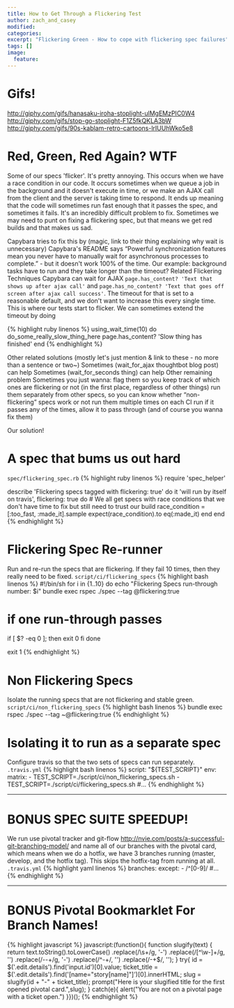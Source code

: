 ```yaml
---
title: How to Get Through a Flickering Test
author: zach_and_casey
modified:
categories:
excerpt: "Flickering Green - How to cope with flickering spec failures"
tags: []
image:
  feature:
---
```


# Gifs!
http://giphy.com/gifs/hanasaku-iroha-stoplight-ulMgEMzPIC0W4
http://giphy.com/gifs/stop-go-stoplight-F1Z5fkQKLA3bW
http://giphy.com/gifs/90s-kablam-retro-cartoons-lrIUUhWko5e8

# Red, Green, Red Again? WTF
Some of our specs 'flicker'. It's pretty annoying. This occurs when we have a race condition in our code. It occurs sometimes when we queue a job in the background and it doesn't execute in time, or we make an AJAX call from the client and the server is taking time to respond. It ends up meaning that the code will sometimes run fast enough that it passes the spec, and sometimes it fails. It's an incredibly difficult problem to fix. Sometimes we may need to punt on fixing a flickering spec, but that means we get red builds and that makes us sad.

Capybara tries to fix this by (magic, link to their thing explaining why wait is unnecessary)
Capybara's README says “Powerful synchronization features mean you never have to manually wait for asynchronous processes to complete.” - but it doesn't work 100% of the time.
Our example: background tasks have to run and they take longer than the timeout?
Related Flickering Techniques
Capybara can wait for AJAX `page.has_content? 'Text that shows up after ajax call'` and `page.has_no_content? 'Text that goes off screen after ajax call success'`.
The timeout for that is set to a reasonable default, and we don't want to increase this every single time. This is where our tests start to flicker. We can sometimes extend the timeout by doing

{% highlight ruby linenos %}
using_wait_time(10) do
  do_some_really_slow_thing_here
  page.has_content? 'Slow thing has finished'
end
{% endhighlight %}

Other related solutions (mostly let's just mention & link to these - no more than a sentence or two~)
Sometimes (wait_for_ajax thoughtbot blog post) can help
Sometimes (wait_for_seconds thing) can help
Other remaining problem
Sometimes you just wanna:
flag them so you keep track of which ones are flickering or not (in the first place, regardless of other things)
run them separately from other specs, so you can know whether “non-flickering” specs work or not
run them multiple times on each CI run
if it passes any of the times, allow it to pass through (and of course you wanna fix them)

Our solution!

# A spec that bums us out hard
`spec/flickering_spec.rb`
{% highlight ruby linenos %}
require 'spec_helper'

describe 'Flickering specs tagged with flickering: true' do
  it 'will run by itself on travis', flickering: true do
    # We all get specs with race conditions that we don't have time to fix but still need to trust our build
    race_condition = [:too_fast, :made_it].sample
    expect(race_condition).to eq(:made_it)
  end
end
{% endhighlight %}

# Flickering Spec Re-runner
Run and re-run the specs that are flickering. If they fail 10 times, then they really need to be fixed.
`script/ci/flickering_specs`
{% highlight bash linenos %}
#!/bin/sh
for i in {1..10}
do
  echo "Flickering Specs run-through number: $i"
  bundle exec rspec ./spec --tag @flickering:true
  # if one run-through passes
  if [ $? -eq 0 ]; then
    exit 0
  fi
done

exit 1
{% endhighlight %}

# Non Flickering Specs
Isolate the running specs that are not flickering and stable green.
`script/ci/non_flickering_specs`
{% highlight bash linenos %}
bundle exec rspec ./spec --tag ~@flickering:true
{% endhighlight %}

# Isolating it to run as a separate spec
Configure travis so that the two sets of specs can run separately.
`.travis.yml`
{% highlight bash linenos %}
script: "${TEST_SCRIPT}"
env:
  matrix:
    - TEST_SCRIPT=./script/ci/non_flickering_specs.sh
    - TEST_SCRIPT=./script/ci/flickering_specs.sh
#...
{% endhighlight %}


---

# BONUS SPEC SUITE SPEEDUP!
We run use pivotal tracker and git-flow http://nvie.com/posts/a-successful-git-branching-model/ and name all of our branches with the pivotal card, which means when we do a hotfix, we have 3 branches running (master, develop, and the hotfix tag). This skips the hotfix-tag from running at all.
`.travis.yml`
{% highlight yaml linenos %}
branches:
  except:
    - /^[0-9]/
#...
{% endhighlight %}

---

# BONUS Pivotal Bookmarklet For Branch Names!
{% highlight javascript %}
javascript:(function(){ function slugify(text) { return text.toString().toLowerCase() .replace(/\s+/g, '-') .replace(/[^\w\-]+/g, '') .replace(/\-\-+/g, '-') .replace(/^-+/, '') .replace(/-+$/, ''); } try{ id = $('.edit.details').find('input.id')[0].value; ticket_title = $('.edit.details').find('[name="story[name]"]')[0].innerHTML; slug = slugify(id + "-" + ticket_title); prompt("Here is your slugified title for the first opened pivotal card.",slug); } catch(e){ alert("You are not on a pivotal page with a ticket open.") }})();
{% endhighlight %}

